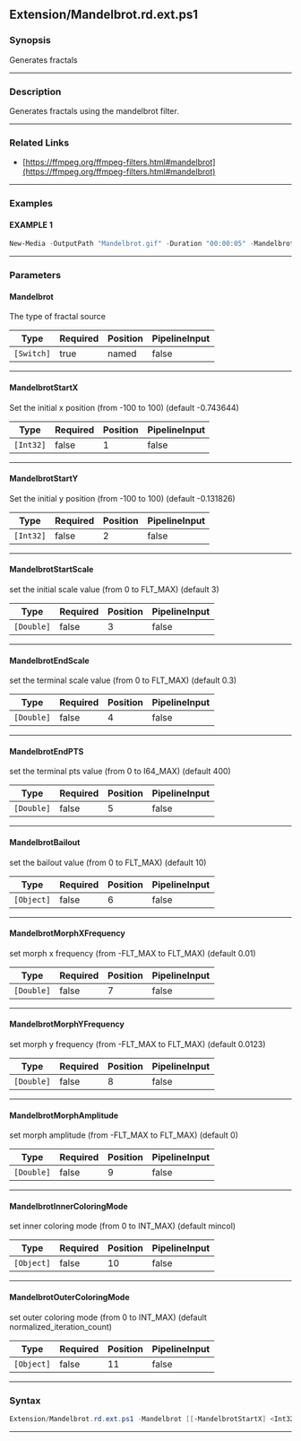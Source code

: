
Extension/Mandelbrot.rd.ext.ps1
-------------------------------
### Synopsis
Generates fractals

---
### Description

Generates fractals using the mandelbrot filter.

---
### Related Links
* [https://ffmpeg.org/ffmpeg-filters.html#mandelbrot](https://ffmpeg.org/ffmpeg-filters.html#mandelbrot)



---
### Examples
#### EXAMPLE 1
```PowerShell
New-Media -OutputPath "Mandelbrot.gif" -Duration "00:00:05" -Mandelbrot
```

---
### Parameters
#### **Mandelbrot**

The type of fractal source






|Type      |Required|Position|PipelineInput|
|----------|--------|--------|-------------|
|`[Switch]`|true    |named   |false        |



---
#### **MandelbrotStartX**

Set the initial x position (from -100 to 100) (default -0.743644)






|Type     |Required|Position|PipelineInput|
|---------|--------|--------|-------------|
|`[Int32]`|false   |1       |false        |



---
#### **MandelbrotStartY**

Set the initial y position (from -100 to 100) (default -0.131826)






|Type     |Required|Position|PipelineInput|
|---------|--------|--------|-------------|
|`[Int32]`|false   |2       |false        |



---
#### **MandelbrotStartScale**

set the initial scale value (from 0 to FLT_MAX) (default 3)






|Type      |Required|Position|PipelineInput|
|----------|--------|--------|-------------|
|`[Double]`|false   |3       |false        |



---
#### **MandelbrotEndScale**

set the terminal scale value (from 0 to FLT_MAX) (default 0.3)






|Type      |Required|Position|PipelineInput|
|----------|--------|--------|-------------|
|`[Double]`|false   |4       |false        |



---
#### **MandelbrotEndPTS**

set the terminal pts value (from 0 to I64_MAX) (default 400)






|Type      |Required|Position|PipelineInput|
|----------|--------|--------|-------------|
|`[Double]`|false   |5       |false        |



---
#### **MandelbrotBailout**

set the bailout value (from 0 to FLT_MAX) (default 10)






|Type      |Required|Position|PipelineInput|
|----------|--------|--------|-------------|
|`[Object]`|false   |6       |false        |



---
#### **MandelbrotMorphXFrequency**

set morph x frequency (from -FLT_MAX to FLT_MAX) (default 0.01)






|Type      |Required|Position|PipelineInput|
|----------|--------|--------|-------------|
|`[Double]`|false   |7       |false        |



---
#### **MandelbrotMorphYFrequency**

set morph y frequency (from -FLT_MAX to FLT_MAX) (default 0.0123)






|Type      |Required|Position|PipelineInput|
|----------|--------|--------|-------------|
|`[Double]`|false   |8       |false        |



---
#### **MandelbrotMorphAmplitude**

set morph amplitude (from -FLT_MAX to FLT_MAX) (default 0)






|Type      |Required|Position|PipelineInput|
|----------|--------|--------|-------------|
|`[Double]`|false   |9       |false        |



---
#### **MandelbrotInnerColoringMode**

set inner coloring mode (from 0 to INT_MAX) (default mincol)






|Type      |Required|Position|PipelineInput|
|----------|--------|--------|-------------|
|`[Object]`|false   |10      |false        |



---
#### **MandelbrotOuterColoringMode**

set outer coloring mode (from 0 to INT_MAX) (default normalized_iteration_count)






|Type      |Required|Position|PipelineInput|
|----------|--------|--------|-------------|
|`[Object]`|false   |11      |false        |



---
### Syntax
```PowerShell
Extension/Mandelbrot.rd.ext.ps1 -Mandelbrot [[-MandelbrotStartX] <Int32>] [[-MandelbrotStartY] <Int32>] [[-MandelbrotStartScale] <Double>] [[-MandelbrotEndScale] <Double>] [[-MandelbrotEndPTS] <Double>] [[-MandelbrotBailout] <Object>] [[-MandelbrotMorphXFrequency] <Double>] [[-MandelbrotMorphYFrequency] <Double>] [[-MandelbrotMorphAmplitude] <Double>] [[-MandelbrotInnerColoringMode] <Object>] [[-MandelbrotOuterColoringMode] <Object>] [<CommonParameters>]
```
---



